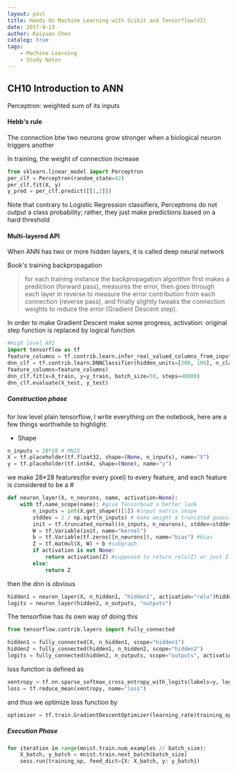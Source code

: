 ```yaml
---
layout: post
title: Hands On Machine Learning with Scikit and Tensorflow(VI)
date: 2017-9-13
author: Kaiyuan Chen
catalog: true
tags:
    - Machine Learning
    - Study Notes
---
```

## CH10 Introduction to ANN 

Perceptron: weighted sum of its inputs 

#### Hebb's rule
The connection btw two neurons grow stronger when a biological neuron triggers another 

In training, the weight of connection increase
```python 
from sklearn.linear_model import Perceptron
per_clf = Perceptron(random_state=42)
per_clf.fit(X, y)
y_pred = per_clf.predict([[1,2]])
```
Note that contrary to Logistic Regression classifiers, Perceptrons do not output a class probability; rather, they just make predictions based on a hard threshold

#### Multi-layered API
When ANN has two or more hidden layers, it is called deep neural network

Book's training backpropagation 
> for each training instance the backpropagation algorithm
first makes a prediction (forward pass), measures the error, then goes through each layer in reverse to measure the error contribution from each connection (reverse pass), and finally slightly tweaks the connection weights to reduce the error (Gradient Descent step).

In order to make Gradient Descent make some progress, activation: original step function is replaced by logical function 

```python 
#High level API
import tensorflow as tf
feature_columns = tf.contrib.learn.infer_real_valued_columns_from_input(X_train)
dnn_clf = tf.contrib.learn.DNNClassifier(hidden_units=[300, 100], n_classes=10,
feature_columns=feature_columns)
dnn_clf.fit(x=X_train, y=y_train, batch_size=50, steps=40000)
dnn_clf.evaluate(X_test, y_test)
```

##### Construction phase
for low level plain tensorflow, I write everything on the notebook, here are a few things worthwhile to highlight: 
* Shape
```python
n_inputs = 28*28 # MNIS
X = tf.placeholder(tf.float32, shape=(None, n_inputs), name="X")
y = tf.placeholder(tf.int64, shape=(None), name="y")
```
we make 28*28 features(for every pixel) to every feature, and each feature is considered to be a #
```python 
def neuron_layer(X, n_neurons, name, activation=None):
    with tf.name_scope(name): #give Tensorboad a better look
        n_inputs = int(X.get_shape()[1]) #input matrix shape 
        stddev = 2 / np.sqrt(n_inputs) # make weight a truncated guassian distribution, it will make matrix converge faster
        init = tf.truncated_normal((n_inputs, n_neurons), stddev=stddev)
        W = tf.Variable(init, name="kernel") 
        b = tf.Variable(tf.zeros([n_neurons]), name="bias") #bias
        Z = tf.matmul(X, W) + b #subgraph 
        if activation is not None:
            return activation(Z) #supposed to return relu(Z) or just Z
        else:
            return Z
```

then the dnn is obvious 
```python 
hidden1 = neuron_layer(X, n_hidden1, "hidden1", activation="relu")hidden2 = neuron_layer(hidden1, n_hidden2, "hidden2", activation="relu")
logits = neuron_layer(hidden2, n_outputs, "outputs")
```

The tensorflow has its own way of doing this 
```python 
from tensorflow.contrib.layers import fully_connected

hidden1 = fully_connected(X, n_hidden1, scope="hidden1")
hidden2 = fully_connected(hidden1, n_hidden2, scope="hidden2")
logits = fully_connected(hidden2, n_outputs, scope="outputs", activation_fn=None)
```

loss function is defined as 
```python 
xentropy = tf.nn.sparse_softmax_cross_entropy_with_logits(labels=y, logits=logits)
loss = tf.reduce_mean(xentropy, name="loss")
```
and thus we optimize loss function by 
```python 
optimizer = tf.train.GradientDescentOptimizer(learning_rate)training_op = optimizer.minimize(loss)
```

##### Execution Phase
```python 
for iteration in range(mnist.train.num_examples // batch_size):
    X_batch, y_batch = mnist.train.next_batch(batch_size)
    sess.run(training_op, feed_dict={X: X_batch, y: y_batch})
```